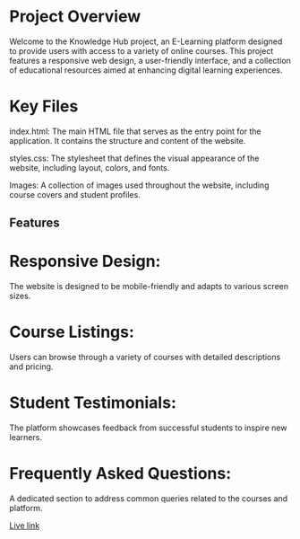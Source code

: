 
# Project Overview
Welcome to the Knowledge Hub project, an E-Learning platform designed to provide users with access to a variety of online courses. This project features a responsive web design, a user-friendly interface, and a collection of educational resources aimed at enhancing digital learning experiences.

# Key Files
index.html: The main HTML file that serves as the entry point for the application. It contains the structure and content of the website.

styles.css: The stylesheet that defines the visual appearance of the website, including layout, colors, and fonts.

Images: A collection of images used throughout the website, including course covers and student profiles.

## Features
  # Responsive Design:
  The website is designed to be mobile-friendly and adapts to various screen sizes.
  
  # Course Listings: 
  Users can browse through a variety of courses with detailed descriptions and pricing.
  
# Student Testimonials: 
The platform showcases feedback from successful students to inspire new learners.

# Frequently Asked Questions: 
A dedicated section to address common queries related to the courses and platform.

[Live link](https://maheshreddy31.github.io/E-Learning-Platform-Website/)
